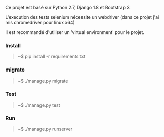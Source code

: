 Ce projet est basé sur Python 2.7, Django 1.8 et Bootstrap 3

L'execution des tests selenium nécessite un webdriver (dans ce projet j'ai mis chromedriver pour linux x64)

Il est recommandé d'utiliser un 'virtual environment' pour le projet.


### Install
> ~$ pip install -r requirements.txt

### migrate
> ~$ ./manage.py migrate

### Test
> ~$ ./manage.py test

### Run
> ~$ ./manage.py runserver

